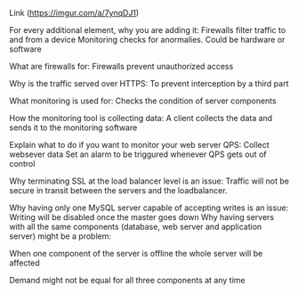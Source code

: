 Link (https://imgur.com/a/7ynqDJ1)

For every additional element, why you are adding it:
	Firewalls filter traffic to and from a device
	Monitoring checks for anormalies. Could be hardware or software

What are firewalls for: Firewalls prevent unauthorized access

Why is the traffic served over HTTPS: To prevent interception by a third part

What monitoring is used for: Checks the condition of server components

How the monitoring tool is collecting data: A client collects the data and sends it to the monitoring software

Explain what to do if you want to monitor your web server QPS:
	Collect websever data
	Set an alarm to be triggured whenever QPS gets out of control

Why terminating SSL at the load balancer level is an issue: Traffic will not be secure in transit between the servers and the loadbalancer.

Why having only one MySQL server capable of accepting writes is an issue: Writing will be disabled once the master goes down Why having servers with all the same components (database, web server and application server) might be a problem:

When one component of the server is offline the whole server will be affected

Demand might not be equal for all three components at any time
